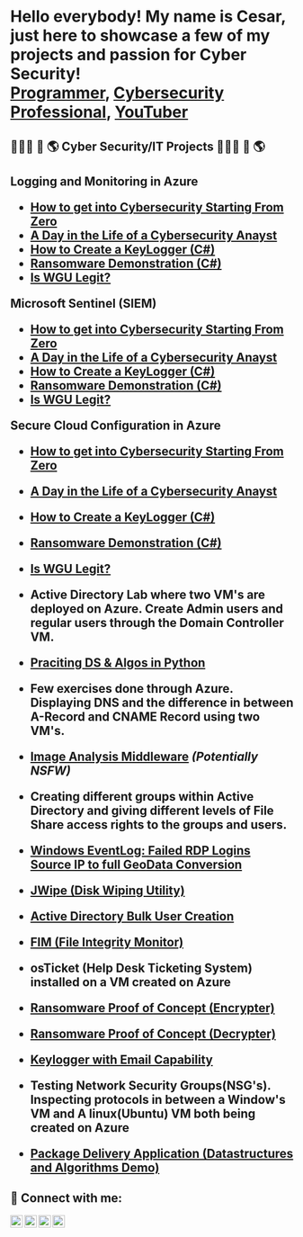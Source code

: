 <h1>Hello everybody! My name is Cesar, just here to showcase a few of my projects and passion for Cyber Security!  <br/><a href="https://github.com/cesarias">Programmer</a>, <a href="https://www.linkedin.com/in/cesar-arias-4b4859270/">Cybersecurity Professional</a>, <a href="">YouTuber</a></h1>

<h2>👨🏻‍💻 🔐 🌎  Cyber Security/IT Projects  👨🏻‍💻 🔐 🌎 <h2>


<b> Logging and Monitoring in Azure </b>

- [How to get into Cybersecurity Starting From Zero](https://www.youtube.com/watch?v=a83ASGn_V_s)
- [A Day in the Life of a Cybersecurity Anayst](https://www.youtube.com/watch?v=uHy3oM7NnoU)
- [How to Create a KeyLogger (C#)](https://www.youtube.com/watch?v=N-L9hklSlNk)
- [Ransomware Demonstration (C#)](https://www.youtube.com/watch?v=OfvdQeh79s0)
- [Is WGU Legit?](https://www.youtube.com/watch?v=E2MwRWxDBkA)

<b> Microsoft Sentinel (SIEM) </b>

 - [How to get into Cybersecurity Starting From Zero](https://www.youtube.com/watch?v=a83ASGn_V_s)
 - [A Day in the Life of a Cybersecurity Anayst](https://www.youtube.com/watch?v=uHy3oM7NnoU)
 - [How to Create a KeyLogger (C#)](https://www.youtube.com/watch?v=N-L9hklSlNk)
 - [Ransomware Demonstration (C#)](https://www.youtube.com/watch?v=OfvdQeh79s0)
 - [Is WGU Legit?](https://www.youtube.com/watch?v=E2MwRWxDBkA)


<b> Secure Cloud Configuration in Azure </b>

 - [How to get into Cybersecurity Starting From Zero](https://www.youtube.com/watch?v=a83ASGn_V_s)
 - [A Day in the Life of a Cybersecurity Anayst](https://www.youtube.com/watch?v=uHy3oM7NnoU)
 - [How to Create a KeyLogger (C#)](https://www.youtube.com/watch?v=N-L9hklSlNk)
 - [Ransomware Demonstration (C#)](https://www.youtube.com/watch?v=OfvdQeh79s0)
 - [Is WGU Legit?](https://www.youtube.com/watch?v=E2MwRWxDBkA)

 - <b> Active Directory Lab where two VM's are deployed on Azure. Create Admin users and regular users through the Domain Controller VM.  </b>
 - [Praciting DS & Algos in Python](https://github.com/joshmadakor1/Algorithms-Practice)
  
 - <b> Few exercises done through Azure. Displaying DNS and the difference in between A-Record and CNAME Record using two VM's. </b>
 - [Image Analysis Middleware](https://github.com/joshmadakor1/4chan-Image-Analysis-Middleware-C964) <b><i>(Potentially NSFW)</b></i>
  
 - <b> Creating different groups within Active Directory and giving different levels of File Share access rights to the groups and users. </b>
 - [Windows EventLog: Failed RDP Logins Source IP to full GeoData Conversion](https://github.com/joshmadakor1/Sentinel-Lab)
 - [JWipe (Disk Wiping Utility)](https://github.com/joshmadakor1/Jwipe.PowerShell)
 - [Active Directory Bulk User Creation](https://github.com/joshmadakor1/AD_PS)
 - [FIM (File Integrity Monitor)](https://github.com/joshmadakor1/PowerShell-Integrity-FIM)
  
- <b> osTicket (Help Desk Ticketing System) installed on a VM created on Azure </b>
 - [Ransomware Proof of Concept (Encrypter)](https://github.com/joshmadakor1/EncrypterPOC)
 - [Ransomware Proof of Concept (Decrypter)](https://github.com/joshmadakor1/DecrypterPOC)
 - [Keylogger with Email Capability](https://github.com/joshmadakor1/Key-Logger-With-Email)
  
- <b> Testing Network Security Groups(NSG's). Inspecting protocols in between a Window's VM and A linux(Ubuntu) VM both being created on Azure </b>
 - [Package Delivery Application (Datastructures and Algorithms Demo)](https://github.com/joshmadakor1/Package-Delivery-Pathfinding-Algorithm)


<h2>📲 Connect with me:</h2>

[<img align="left" alt="JoshMadakor | YouTube" width="22px" src="https://cdn.jsdelivr.net/npm/simple-icons@v3/icons/youtube.svg" />][youtube]
[<img align="left" alt="JoshMadakor | Twitter" width="22px" src="https://cdn.jsdelivr.net/npm/simple-icons@v3/icons/twitter.svg" />][twitter]
[<img align="left" alt="JoshMadakor | LinkedIn" width="22px" src="https://cdn.jsdelivr.net/npm/simple-icons@v3/icons/linkedin.svg" />][linkedin]
[<img align="left" alt="JoshMadakor | Instagram" width="22px" src="https://cdn.jsdelivr.net/npm/simple-icons@v3/icons/instagram.svg" />][instagram]

[twitter]: https://twitter.com/joshmadakor
[youtube]: https://www.youtube.com/c/joshmadakor
[instagram]: https://www.instagram.com/joshmadakor/
[linkedin]: https://linkedin.com/in/joshmadakor 
<!--
**joshmadakor1/joshmadakor1** is a ✨ _special_ ✨ repository because its `README.md` (this file) appears on your GitHub profile.

Here are some ideas to get you started:

- 🔭 I’m currently working on ...
- 🌱 I’m currently learning ...
- 👯 I’m looking to collaborate on ...
- 🤔 I’m looking for help with ...
- 💬 Ask me about ...
- 📫 How to reach me: ...
- 😄 Pronouns: ...
- ⚡ Fun fact: ...
-->
